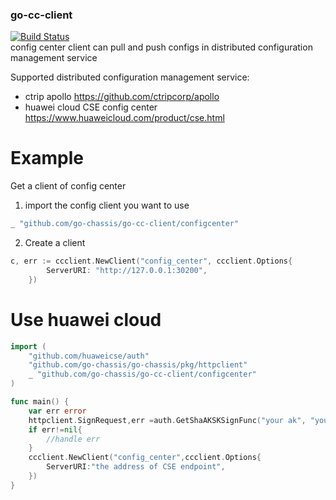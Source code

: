 ### go-cc-client
[![Build Status](https://travis-ci.org/go-chassis/go-cc-client.svg?branch=master)](https://travis-ci.org/go-chassis/go-cc-client)  
config center client can pull and push configs in distributed configuration management service

Supported distributed configuration management service:

- ctrip apollo https://github.com/ctripcorp/apollo
- huawei cloud CSE config center https://www.huaweicloud.com/product/cse.html


# Example
Get a client of config center

1. import the config client you want to use 
```go
_ "github.com/go-chassis/go-cc-client/configcenter"
```

2. Create a client 
```go
c, err := ccclient.NewClient("config_center", ccclient.Options{
		ServerURI: "http://127.0.0.1:30200",
	})
````

# Use huawei cloud 
```go
import (
	"github.com/huaweicse/auth"
	"github.com/go-chassis/go-chassis/pkg/httpclient"
	_ "github.com/go-chassis/go-cc-client/configcenter"
)

func main() {
	var err error
	httpclient.SignRequest,err =auth.GetShaAKSKSignFunc("your ak", "your sk", "")
	if err!=nil{
        //handle err
	}
	ccclient.NewClient("config_center",ccclient.Options{
		ServerURI:"the address of CSE endpoint",
	})
}

```
